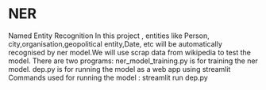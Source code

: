 # NER
Named Entity Recognition
In this project , entities like Person, city,organisation,geopolitical entity,Date, etc will be automatically recognised by ner model.We will use scrap data from wikipedia to test the model.
There are two programs:
ner_model_training.py is for training the ner model.
dep.py is for running the model as a web app using streamlit
Commands used for running the model : streamlit run dep.py


